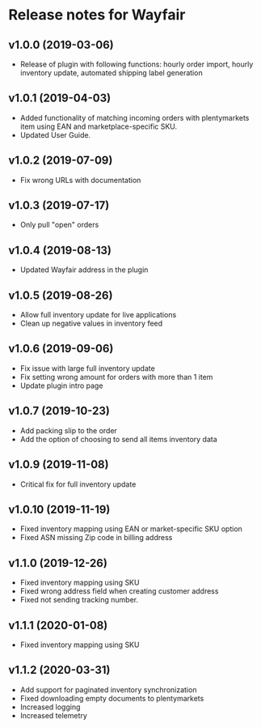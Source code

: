 # Release notes for Wayfair

## v1.0.0 (2019-03-06)
- Release of plugin with following functions: hourly order import, hourly inventory update, automated shipping label generation

## v1.0.1 (2019-04-03)
- Added functionality of matching incoming orders with plentymarkets item using EAN and marketplace-specific SKU.
- Updated User Guide.

## v1.0.2 (2019-07-09)
- Fix wrong URLs with documentation

## v1.0.3 (2019-07-17)
- Only pull "open" orders

## v1.0.4 (2019-08-13)
- Updated Wayfair address in the plugin

## v1.0.5 (2019-08-26)
- Allow full inventory update for live applications
- Clean up negative values in inventory feed

## v1.0.6 (2019-09-06)
- Fix issue with large full inventory update
- Fix setting wrong amount for orders with more than 1 item
- Update plugin intro page

## v1.0.7 (2019-10-23)
- Add packing slip to the order 
- Add the option of choosing to send all items inventory data

## v1.0.9 (2019-11-08)
- Critical fix for full inventory update

## v1.0.10 (2019-11-19)
- Fixed inventory mapping using EAN or market-specific SKU option
- Fixed ASN missing Zip code in billing address

## v1.1.0 (2019-12-26)
- Fixed inventory mapping using SKU
- Fixed wrong address field when creating customer address
- Fixed not sending tracking number.

## v1.1.1 (2020-01-08)
- Fixed inventory mapping using SKU

## v1.1.2 (2020-03-31)
- Add support for paginated inventory synchronization
- Fixed downloading empty documents to plentymarkets
- Increased logging
- Increased telemetry
